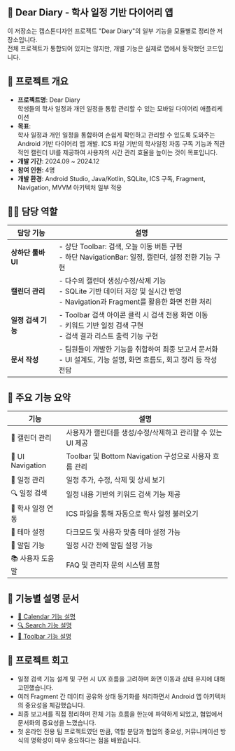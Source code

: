 ## 📘 Dear Diary - 학사 일정 기반 다이어리 앱
이 저장소는 캡스톤디자인 프로젝트 "Dear Diary"의 일부 기능을 모듈별로 정리한 저장소입니다.  
전체 프로젝트가 통합되어 있지는 않지만, 개별 기능은 실제로 앱에서 동작했던 코드입니다.


## 📌 프로젝트 개요
- **프로젝트명**: Dear Diary<br>
  학생들의 학사 일정과 개인 일정을 통합 관리할 수 있는 모바일 다이어리 애플리케이션
- **목표**:  
  학사 일정과 개인 일정을 통합하여 손쉽게 확인하고 관리할 수 있도록 도와주는 Android 기반 다이어리 앱 개발.
  ICS 파일 기반의 학사일정 자동 구독 기능과 직관적인 캘린더 UI를 제공하여 사용자의 시간 관리 효율을 높이는 것이 목표입니다.
- **개발 기간**: 2024.09 ~ 2024.12  
- **참여 인원**: 4명  
- **개발 환경**: Android Studio, Java/Kotlin, SQLite, ICS 구독, Fragment, Navigation, MVVM 아키텍처 일부 적용


## 🙋‍♀️ 담당 역할

| 담당 기능 | 설명 |
|-----------|------|
| **상하단 툴바 UI** | - 상단 Toolbar: 검색, 오늘 이동 버튼 구현<br>- 하단 NavigationBar: 일정, 캘린더, 설정 전환 기능 구현 |
| **캘린더 관리** | - 다수의 캘린더 생성/수정/삭제 기능<br>- SQLite 기반 데이터 저장 및 실시간 반영<br>- Navigation과 Fragment를 활용한 화면 전환 처리 |
| **일정 검색 기능** | - Toolbar 검색 아이콘 클릭 시 검색 전용 화면 이동<br>- 키워드 기반 일정 검색 구현<br>- 검색 결과 리스트 출력 기능 구현 |
| **문서 작성** | - 팀원들이 개발한 기능을 취합하여 최종 보고서 문서화<br>- UI 설계도, 기능 설명, 화면 흐름도, 회고 정리 등 작성 전담 |



## 🚀 주요 기능 요약

| 기능 | 설명 |
|------|------|
| 📅 캘린더 관리 | 사용자가 캘린더를 생성/수정/삭제하고 관리할 수 있는 UI 제공 |
| 🧭 UI Navigation | Toolbar 및 Bottom Navigation 구성으로 사용자 흐름 관리 |
| 📝 일정 관리 | 일정 추가, 수정, 삭제 및 상세 보기 |
| 🔍 일정 검색 | 일정 내용 기반의 키워드 검색 기능 제공 |
| 📎 학사 일정 연동 | ICS 파일을 통해 자동으로 학사 일정 불러오기 |
| 🎨 테마 설정 | 다크모드 및 사용자 맞춤 테마 설정 가능 |
| 🔔 알림 기능 | 일정 시간 전에 알림 설정 가능 |
| 📚 사용자 도움말 | FAQ 및 관리자 문의 시스템 포함 |

## 📄 기능별 설명 문서

- [📅 Calendar 기능 설명](docs/Calendar_설명.md)
- [🔍 Search 기능 설명](docs/Search_설명.md)
- [🧭 Toolbar 기능 설명](docs/Toolbar_설명.md)
## 💬 프로젝트 회고
- 일정 검색 기능 설계 및 구현 시 UX 흐름을 고려하며 화면 이동과 상태 유지에 대해 고민했습니다.
- 여러 Fragment 간 데이터 공유와 상태 동기화를 처리하면서 Android 앱 아키텍처의 중요성을 체감했습니다.
- 최종 보고서를 직접 정리하며 전체 기능 흐름을 한눈에 파악하게 되었고, 협업에서 문서화의 중요성을 느꼈습니다.
- 첫 온라인 전용 팀 프로젝트였던 만큼, 역할 분담과 협업의 중요성, 커뮤니케이션 방식의 명확성이 매우 중요하다는 점을 배웠습니다.
